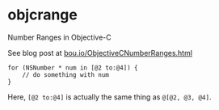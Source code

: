 objcrange
=========

Number Ranges in Objective-C

See blog post at [bou.io/ObjectiveCNumberRanges.html](http://bou.io/ObjectiveCNumberRanges.html)

```
for (NSNumber * num in [@2 to:@4]) {
	// do something with num
}
```

Here, `[@2 to:@4]` is actually the same thing as `@[@2, @3, @4]`.
